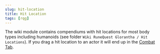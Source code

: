 ```yaml
---
slug: hit-location
title: Hit Location
tags: [rqg]
---
```


The wiki module contains compendiums with hit locations for most body types including humanoids (see
folder `Wiki RuneQuest Glorantha / Hit Locations`). If you drag a hit location to an actor it will
end up in the [Combat Tab](/rqg-system/character-sheet/combat).
